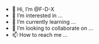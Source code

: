 - 👋 Hi, I’m @F-D-X
- 👀 I’m interested in ...
- 🌱 I’m currently learning ...
- 💞️ I’m looking to collaborate on ...
- 📫 How to reach me ...

<!---
F-D-X/F-D-X is a ✨ special ✨ repository because its `README.md` (this file) appears on your GitHub profile.
You can click the Preview link to take a look at your changes.
--->